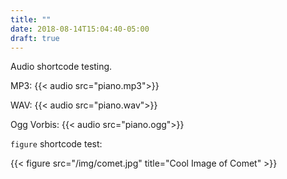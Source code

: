 ```yaml
---
title: ""
date: 2018-08-14T15:04:40-05:00
draft: true
---
```


Audio shortcode testing.

MP3:
{{< audio src="piano.mp3">}}

WAV:
{{< audio src="piano.wav">}}

Ogg Vorbis:
{{< audio src="piano.ogg">}}

`figure` shortcode test:

{{< figure src="/img/comet.jpg" title="Cool Image of Comet" >}}
